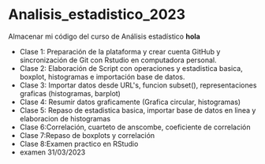 # Analisis_estadistico_2023
Almacenar mi código del curso de Análisis estadístico
**hola**

+ Clase 1: Preparación de la plataforma y crear cuenta GitHub y  sincronización de Git con Rstudio en  computadora personal.
+ Clase 2: Elaboración de Script con operaciones y estadistica basica, boxplot, histogramas e importación base de datos.
+ Clase 3: Importar datos desde URL's, funcion subset(), representaciones graficas (histogramas, barplot)
+ Clase 4: Resumir datos graficamente (Grafica circular, histogramas) 
+ Clase 5: Repaso de estadistica basica, importar base de datos en linea y elaboracion de histogramas
+ Clase 6:Correlación, cuarteto de anscombe, coeficiente de correlación
+ Clase 7:Repaso de boxplots y correlación
+ Clase 8:Examen practico en RStudio
+ examen 31/03/2023
